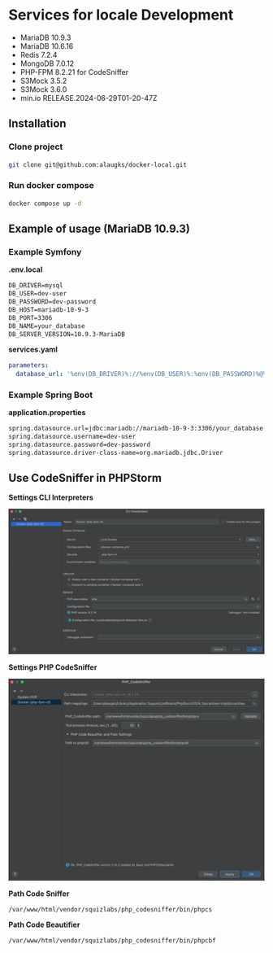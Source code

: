 # Services for locale Development

* MariaDB 10.9.3
* MariaDB 10.6.16
* Redis 7.2.4
* MongoDB 7.0.12
* PHP-FPM 8.2.21 for CodeSniffer
* S3Mock 3.5.2
* S3Mock 3.6.0
* min.io RELEASE.2024-06-29T01-20-47Z

## Installation

### Clone project

```bash
git clone git@github.com:alaugks/docker-local.git
```

### Run docker compose

```bash
docker compose up -d
```

## Example of usage (MariaDB 10.9.3)

### Example Symfony

**.env.local**

```dotenv
DB_DRIVER=mysql
DB_USER=dev-user
DB_PASSWORD=dev-password
DB_HOST=mariadb-10-9-3
DB_PORT=3306
DB_NAME=your_database
DB_SERVER_VERSION=10.9.3-MariaDB
```

**services.yaml**

```yaml
parameters:
  database_url: '%env(DB_DRIVER)%://%env(DB_USER)%:%env(DB_PASSWORD)%@%env(DB_HOST)%:%env(DB_PORT)%/%env(DB_NAME)%?serverVersion=%env(DB_SERVER_VERSION)%'
```

### Example Spring Boot

**application.properties**

```dotenv
spring.datasource.url=jdbc:mariadb://mariadb-10-9-3:3306/your_database
spring.datasource.username=dev-user
spring.datasource.password=dev-password
spring.datasource.driver-class-name=org.mariadb.jdbc.Driver
```

## Use CodeSniffer in PHPStorm

**Settings CLI Interpreters**

![CLI_Interpreters.png](docs/CLI_Interpreters.png)


**Settings PHP CodeSniffer**

![PHP_CodeSniffer.png](docs/PHP_CodeSniffer.png)


**Path Code Sniffer**

```
/var/www/html/vendor/squizlabs/php_codesniffer/bin/phpcs
```


**Path Code Beautifier**

```
/var/www/html/vendor/squizlabs/php_codesniffer/bin/phpcbf
```
